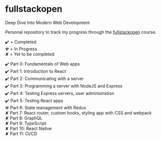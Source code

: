 # fullstackopen

Deep Dive Into Modern Web Development

Personal repository to track my progress through the [fullstackopen](https://fullstackopen.com/en/) course.

✔️ = Completed  
☢ = In Progress  
✘ = Yet to be completed  


 ✔️ Part  0: Fundamentals of Web apps  
 ✔️ Part  1: Introduction to React  
 ✔️ Part  2: Communicating with a server   
 ✔️ Part  3: Programming a server with NodeJS and Express  
 ✔️ Part  4: Testing Express servers, user administration  
 ✔️ Part  5: Testing React apps  
 ☢ Part  6: State management with Redux  
 ✘ Part  7: React router, custom hooks, styling app with CSS and webpack  
 ✘ Part  8: GraphQL  
 ✘ Part  9: TypeScript  
 ✘ Part 10: React Native  
 ✘ Part 11: CI/CD  
